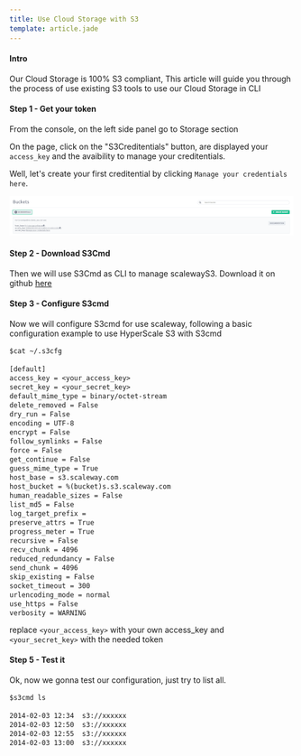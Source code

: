 ```yaml
---
title: Use Cloud Storage with S3
template: article.jade
---
```


#### Intro

Our Cloud Storage is 100% S3 compliant, This article will guide you through the process of use existing S3 tools to use our Cloud Storage in CLI

#### Step 1 - Get your token

From the console, on the left side panel go to Storage section

On the page, click on the "S3Creditentials" button, are displayed your `access_key` and the avaibility to manage your creditentials.

Well, let's create your first creditential by clicking `Manage your credentials here`.

![New token](../imgs/img_tmp_token.png "Temporaire")

#### Step 2 - Download S3Cmd

Then we will use S3Cmd as CLI to manage scalewayS3.
Download it on github [here](https://github.com/s3tools/s3cmd)

#### Step 3 - Configure S3cmd

Now we will configure S3cmd for use scaleway, following a basic configuration example to use HyperScale S3 with S3cmd

```
$cat ~/.s3cfg

[default]
access_key = <your_access_key>
secret_key = <your_secret_key>
default_mime_type = binary/octet-stream
delete_removed = False
dry_run = False
encoding = UTF-8
encrypt = False
follow_symlinks = False
force = False
get_continue = False
guess_mime_type = True
host_base = s3.scaleway.com
host_bucket = %(bucket)s.s3.scaleway.com
human_readable_sizes = False
list_md5 = False
log_target_prefix =
preserve_attrs = True
progress_meter = True
recursive = False
recv_chunk = 4096
reduced_redundancy = False
send_chunk = 4096
skip_existing = False
socket_timeout = 300
urlencoding_mode = normal
use_https = False
verbosity = WARNING
```

replace  `<your_access_key>` with your own access_key and `<your_secret_key>` with the needed token

#### Step 5 - Test it

Ok, now we gonna test our configuration, just try to list all.

```
$s3cmd ls

2014-02-03 12:34  s3://xxxxxx
2014-02-03 12:50  s3://xxxxxx
2014-02-03 12:55  s3://xxxxxx
2014-02-03 13:00  s3://xxxxxx
```

